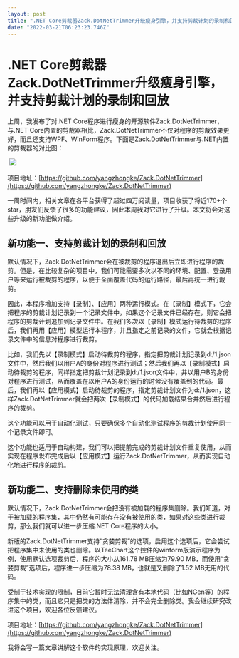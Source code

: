 ```yaml
---
layout: post
title: ".NET Core剪裁器Zack.DotNetTrimmer升级瘦身引擎，并支持剪裁计划的录制和回放"
date: "2022-03-21T06:23:23.746Z"
---
```

.NET Core剪裁器Zack.DotNetTrimmer升级瘦身引擎，并支持剪裁计划的录制和回放
==================================================

上周，我发布了对.NET Core程序进行瘦身的开源软件Zack.DotNetTrimmer，与.NET Core内置的剪裁器相比，Zack.DotNetTrimmer不仅对程序的剪裁效果更好，而且还支持WPF、WinForm程序。下面是Zack.DotNetTrimmer与.NET内置的剪裁器的对比图：

 ![](https://img2022.cnblogs.com/blog/130406/202203/130406-20220321095252409-1077868409.png)

项目地址：[https://github.com/yangzhongke/Zack.DotNetTrimmer](https://github.com/yangzhongke/Zack.DotNetTrimmer)

一周时间内，相关文章在各平台获得了超过四万阅读量，项目收获了将近170+个star，朋友们反馈了很多的功能建议，因此本周我对它进行了升级。本文将会对这些升级的新功能做介绍。

新功能一、支持剪裁计划的录制和回放
-----------------

默认情况下，Zack.DotNetTrimmer会在被裁剪的程序退出后立即进行程序的裁剪。但是，在比较复杂的项目中，我们可能需要多次以不同的环境、配置、登录用户等来运行被裁剪的程序，以便于全面覆盖代码的运行路径，最后再统一进行裁剪。

因此，本程序增加支持【录制】、【应用】两种运行模式。在【录制】模式下，它会把程序的剪裁计划记录到一个记录文件中，如果这个记录文件已经存在，则它会把程序的剪裁计划追加到记录文件中。在我们多次以【录制】模式运行待裁剪的程序后，我们再用【应用】模型运行本程序，并且指定之前记录的文件，它就会根据记录文件中的信息对程序进行裁剪。

比如，我们先以【录制模式】启动待裁剪的程序，指定把剪裁计划记录到d:/1.json文件中，然后我们以用户A的身份对程序进行测试；然后我们再以【录制模式】启动待裁剪的程序，同样指定把剪裁计划记录到d:/1.json文件中，并以用户B的身份对程序进行测试，从而覆盖在以用户A的身份运行的时候没有覆盖到的代码。最后，我们再以【应用模式】启动待裁剪的程序，指定剪裁计划文件为d:/1.json，这样Zack.DotNetTrimmer就会把两次【录制模式】的代码加载结果合并然后进行程序的裁剪。

这个功能可以用于自动化测试，只要确保多个自动化测试程序的剪裁计划使用同一个记录文件即可。

这个功能也适用于自动构建，我们可以把提前完成的剪裁计划文件重复使用，从而实现在程序发布完成后以【应用模式】运行Zack.DotNetTrimmer，从而实现自动化地进行程序的裁剪。

新功能二、支持删除未使用的类
--------------

默认情况下，Zack.DotNetTrimmer会把没有被加载的程序集删除。我们知道，对于被加载的程序集，其中仍然有可能存在没有被使用的类，如果对这些类进行裁剪，那么我们就可以进一步压缩.NET Core程序的大小。

新版的Zack.DotNetTrimmer支持“贪婪剪裁”的选项，启用这个选项后，它会尝试把程序集中未使用的类也删除。以TeeChart这个控件的winform版演示程序为例，使用默认选项裁剪后，程序的大小从161.78 MB压缩为79.90 MB，而使用“贪婪剪裁”选项后，程序进一步压缩为78.38 MB，也就是又删除了1.52 MB无用的代码。

受制于技术实现的限制，目前它暂时无法清理含有本地代码（比如NGen等）的程序集中的类，而且它只是把类的方法体清除，并不会完全删除类。我会继续研究改进这个项目，欢迎各位反馈建议。

项目地址：[https://github.com/yangzhongke/Zack.DotNetTrimmer](https://github.com/yangzhongke/Zack.DotNetTrimmer)

我将会写一篇文章讲解这个软件的实现原理，欢迎关注。